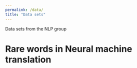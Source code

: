 ```yaml
---
permalink: /data/
title: "Data sets"
---
```


Data sets from the NLP group

#  Rare words in Neural machine translation